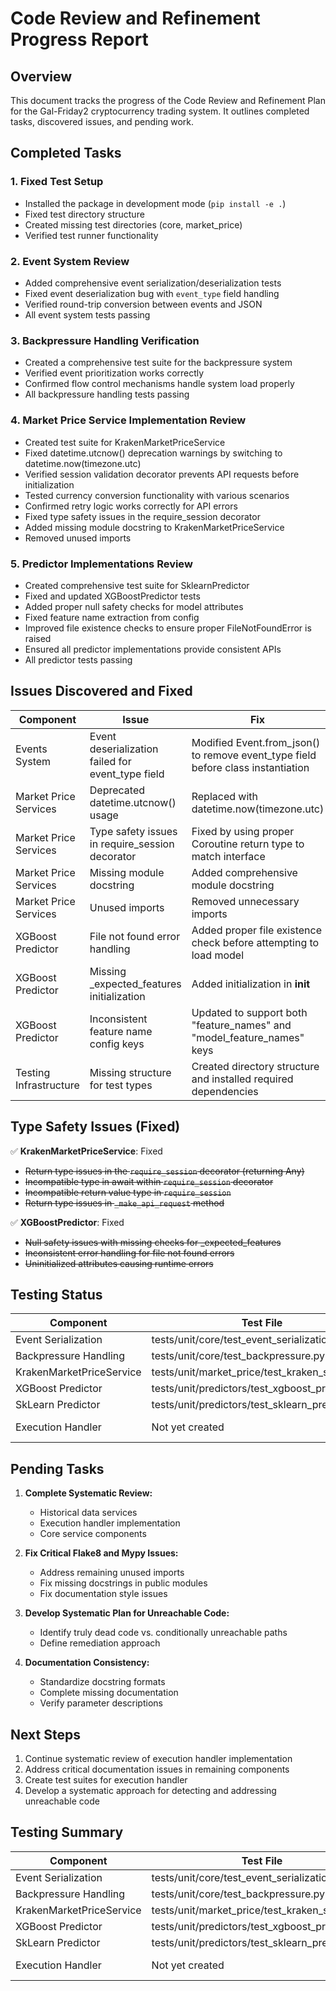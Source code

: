 # Code Review and Refinement Progress Report

## Overview

This document tracks the progress of the Code Review and Refinement Plan for the Gal-Friday2 cryptocurrency trading system. It outlines completed tasks, discovered issues, and pending work.

## Completed Tasks

### 1. Fixed Test Setup

- Installed the package in development mode (`pip install -e .`)
- Fixed test directory structure
- Created missing test directories (core, market_price)
- Verified test runner functionality

### 2. Event System Review

- Added comprehensive event serialization/deserialization tests
- Fixed event deserialization bug with `event_type` field handling
- Verified round-trip conversion between events and JSON
- All event system tests passing

### 3. Backpressure Handling Verification

- Created a comprehensive test suite for the backpressure system
- Verified event prioritization works correctly
- Confirmed flow control mechanisms handle system load properly
- All backpressure handling tests passing

### 4. Market Price Service Implementation Review

- Created test suite for KrakenMarketPriceService
- Fixed datetime.utcnow() deprecation warnings by switching to datetime.now(timezone.utc)
- Verified session validation decorator prevents API requests before initialization
- Tested currency conversion functionality with various scenarios
- Confirmed retry logic works correctly for API errors
- Fixed type safety issues in the require_session decorator
- Added missing module docstring to KrakenMarketPriceService
- Removed unused imports

### 5. Predictor Implementations Review

- Created comprehensive test suite for SklearnPredictor
- Fixed and updated XGBoostPredictor tests
- Added proper null safety checks for model attributes
- Fixed feature name extraction from config
- Improved file existence checks to ensure proper FileNotFoundError is raised
- Ensured all predictor implementations provide consistent APIs
- All predictor tests passing

## Issues Discovered and Fixed

| Component | Issue | Fix |
|-----------|-------|-----|
| Events System | Event deserialization failed for event_type field | Modified Event.from_json() to remove event_type field before class instantiation |
| Market Price Services | Deprecated datetime.utcnow() usage | Replaced with datetime.now(timezone.utc) |
| Market Price Services | Type safety issues in require_session decorator | Fixed by using proper Coroutine return type to match interface |
| Market Price Services | Missing module docstring | Added comprehensive module docstring |
| Market Price Services | Unused imports | Removed unnecessary imports |
| XGBoost Predictor | File not found error handling | Added proper file existence check before attempting to load model |
| XGBoost Predictor | Missing _expected_features initialization | Added initialization in __init__ |
| XGBoost Predictor | Inconsistent feature name config keys | Updated to support both "feature_names" and "model_feature_names" keys |
| Testing Infrastructure | Missing structure for test types | Created directory structure and installed required dependencies |

## Type Safety Issues (Fixed)

✅ **KrakenMarketPriceService**: Fixed
   - ~~Return type issues in the `require_session` decorator (returning Any)~~
   - ~~Incompatible type in await within `require_session` decorator~~
   - ~~Incompatible return value type in `require_session`~~
   - ~~Return type issues in `_make_api_request` method~~

✅ **XGBoostPredictor**: Fixed
   - ~~Null safety issues with missing checks for _expected_features~~
   - ~~Inconsistent error handling for file not found errors~~
   - ~~Uninitialized attributes causing runtime errors~~

## Testing Status

| Component | Test File | Status |
|-----------|-----------|--------|
| Event Serialization | tests/unit/core/test_event_serialization.py | ✅ PASS |
| Backpressure Handling | tests/unit/core/test_backpressure.py | ✅ PASS |
| KrakenMarketPriceService | tests/unit/market_price/test_kraken_service.py | ✅ PASS |
| XGBoost Predictor | tests/unit/predictors/test_xgboost_predictor.py | ✅ PASS |
| SkLearn Predictor | tests/unit/predictors/test_sklearn_predictor.py | ✅ PASS |
| Execution Handler | Not yet created | ❌ MISSING |

## Pending Tasks

1. **Complete Systematic Review:**
   - Historical data services
   - Execution handler implementation
   - Core service components

2. **Fix Critical Flake8 and Mypy Issues:**
   - Address remaining unused imports
   - Fix missing docstrings in public modules
   - Fix documentation style issues

3. **Develop Systematic Plan for Unreachable Code:**
   - Identify truly dead code vs. conditionally unreachable paths
   - Define remediation approach

4. **Documentation Consistency:**
   - Standardize docstring formats
   - Complete missing documentation
   - Verify parameter descriptions

## Next Steps

1. Continue systematic review of execution handler implementation
2. Address critical documentation issues in remaining components
3. Create test suites for execution handler
4. Develop a systematic approach for detecting and addressing unreachable code

## Testing Summary

| Component | Test File | Status |
|-----------|-----------|--------|
| Event Serialization | tests/unit/core/test_event_serialization.py | ✅ PASS |
| Backpressure Handling | tests/unit/core/test_backpressure.py | ✅ PASS |
| KrakenMarketPriceService | tests/unit/market_price/test_kraken_service.py | ✅ PASS |
| XGBoost Predictor | tests/unit/predictors/test_xgboost_predictor.py | ✅ PASS |
| SkLearn Predictor | tests/unit/predictors/test_sklearn_predictor.py | ✅ PASS |
| Execution Handler | Not yet created | ❌ MISSING |
